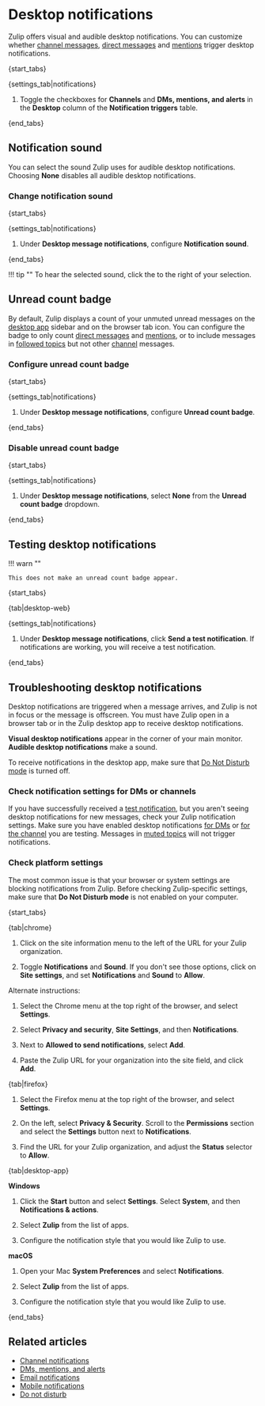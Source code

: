 # Desktop notifications

Zulip offers visual and audible desktop notifications. You can
customize whether [channel messages](/help/channel-notifications),
[direct messages](/help/dm-mention-alert-notifications) and
[mentions](/help/dm-mention-alert-notifications#wildcard-mentions)
trigger desktop notifications.

{start_tabs}

{settings_tab|notifications}

1. Toggle the checkboxes for **Channels** and **DMs, mentions, and alerts**
   in the **Desktop** column of the **Notification triggers** table.

{end_tabs}

## Notification sound

You can select the sound Zulip uses for audible desktop notifications. Choosing
**None** disables all audible desktop notifications.

### Change notification sound

{start_tabs}

{settings_tab|notifications}

1. Under **Desktop message notifications**, configure
   **Notification sound**.

{end_tabs}

!!! tip ""
    To hear the selected sound, click the <i class="fa fa-play-circle"></i> to the right of your selection.

## Unread count badge

By default, Zulip displays a count of your unmuted unread messages on the
[desktop app](https://zulip.com/apps/) sidebar and on the browser tab icon. You
can configure the badge to only count [direct messages](/help/direct-messages)
and [mentions](/help/mention-a-user-or-group), or to include messages in
[followed topics](/help/follow-a-topic) but not other
[channel](/help/introduction-to-channels) messages.

### Configure unread count badge

{start_tabs}

{settings_tab|notifications}

1. Under **Desktop message notifications**, configure
   **Unread count badge**.

{end_tabs}

### Disable unread count badge

{start_tabs}

{settings_tab|notifications}

1. Under **Desktop message notifications**, select **None** from the
   **Unread count badge** dropdown.

{end_tabs}

## Testing desktop notifications

!!! warn ""

    This does not make an unread count badge appear.

{start_tabs}

{tab|desktop-web}

{settings_tab|notifications}

1. Under **Desktop message notifications**, click **Send a test notification**.
   If notifications are working, you will receive a test notification.

{end_tabs}

## Troubleshooting desktop notifications

Desktop notifications are triggered when a message arrives, and Zulip is not
in focus or the message is offscreen. You must have Zulip open in a browser
tab or in the Zulip desktop app to receive desktop notifications.

**Visual desktop notifications** appear in the corner of your main monitor.
**Audible desktop notifications** make a sound.

To receive notifications in the desktop app, make sure that [Do Not Disturb
mode](/help/do-not-disturb) is turned off.

### Check notification settings for DMs or channels

If you have successfully received a [test
notification](#testing-desktop-notifications), but you aren't seeing desktop
notifications for new messages, check your Zulip notification settings. Make
sure you have enabled desktop notifications [for
DMs](/help/dm-mention-alert-notifications) or [for the
channel](/help/channel-notifications) you are testing. Messages in [muted
topics](/help/mute-a-topic) will not trigger notifications.

### Check platform settings

The most common issue is that your browser or system settings are blocking
notifications from Zulip. Before checking Zulip-specific settings, make sure
that **Do Not Disturb mode** is not enabled on your computer.

{start_tabs}

{tab|chrome}

1. Click on the site information menu to the left of the URL for your Zulip
   organization.

1. Toggle **Notifications** and **Sound**. If you don't see those options,
   click on **Site settings**, and set **Notifications** and **Sound** to
   **Allow**.

Alternate instructions:

1. Select the Chrome menu at the top right of the browser, and select
   **Settings**.

1. Select **Privacy and security**, **Site Settings**, and then
   **Notifications**.

1. Next to **Allowed to send notifications**, select **Add**.

1. Paste the Zulip URL for your organization into the site field, and
   click **Add**.

{tab|firefox}

1. Select the Firefox menu at the top right of the browser, and select
   **Settings**.

1. On the left, select **Privacy & Security**. Scroll to the **Permissions**
   section and select the **Settings** button next to **Notifications**.

1. Find the URL for your Zulip organization, and adjust the **Status**
   selector to **Allow**.

{tab|desktop-app}

**Windows**

1. Click the **Start** button and select **Settings**. Select **System**,
   and then **Notifications & actions**.

1. Select **Zulip** from the list of apps.

1. Configure the notification style that you would like Zulip to use.

**macOS**

1. Open your Mac **System Preferences** and select **Notifications**.

1. Select **Zulip** from the list of apps.

1. Configure the notification style that you would like Zulip to use.

{end_tabs}


## Related articles

* [Channel notifications](/help/channel-notifications)
* [DMs, mentions, and alerts](/help/dm-mention-alert-notifications)
* [Email notifications](/help/email-notifications)
* [Mobile notifications](/help/mobile-notifications)
* [Do not disturb](/help/do-not-disturb)
